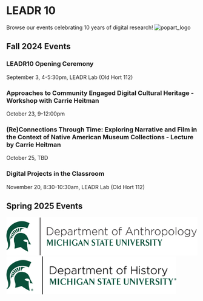 # LEADR 10
Browse our events celebrating 10 years of digital research!
![popart_logo](https://github.com/user-attachments/assets/6e26f95e-b858-40f3-9def-1560b9a4a170)
## Fall 2024 Events

### LEADR10 Opening Ceremony
September 3, 4-5:30pm, LEADR Lab (Old Hort 112)

### Approaches to Community Engaged Digital Cultural Heritage - Workshop with Carrie Heitman
October 23, 9-12:00pm

### (Re)Connections Through Time: Exploring Narrative and Film in the Context of Native American Museum Collections - Lecture by Carrie Heitman
October 25, TBD

### Digital Projects in the Classroom
November 20, 8:30-10:30am, LEADR Lab (Old Hort 112)

## Spring 2025 Events



<img src="Dept-Anthro_Helmet_Green.png" height=100>
<img src="Dept-History_Helmet_Green-r.png" height=100>

